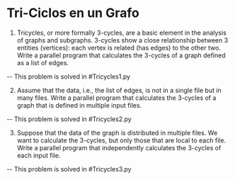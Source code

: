 # Tri-Ciclos en un Grafo

1. Tricycles, or more formally 3-cycles, are a basic element in the analysis of graphs and subgraphs. 3-cycles show a close relationship between 3 entities (vertices): each vertex is related (has edges) to the other two.
Write a parallel program that calculates the 3-cycles of a graph defined as a list of edges. 

-- This problem is solved in #Tricycles1.py

2. Assume that the data, i.e., the list of edges, is not in a single file but in many files.
Write a parallel program that calculates the 3-cycles of a graph that is defined in multiple input files.

-- This problem is solved in #Tricycles2.py

3. Suppose that the data of the graph is distributed in multiple files. We want to calculate the 3-cycles, but only those that are local to each file. Write a parallel program that independently calculates the 3-cycles of each input file.

-- This problem is solved in #Tricycles3.py
